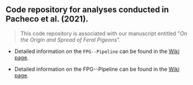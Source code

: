 ## Code repository for analyses conducted in Pacheco et al. (2021).

> This code repository is associated with our manuscript entitled "_On the Origin and Spread of Feral Pigeons_".

- Detailed information on the `FPG--Pipeline` can be found in the [Wiki page](https://github.com/layka-pacheco/FeralPigeonGenomics/wiki).

- Detailed information on the FPG--Pipeline can be found in the [Wiki page](https://github.com/layka-pacheco/FeralPigeonGenomics/wiki).
